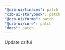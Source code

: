 ```yaml
---
"@czb-ui/tinacms": patch
"czb-ui-storybook": patch
"@czb-ui/forms": patch
"@czb-ui/core": patch
"docs": patch
---
```


Update czifui

